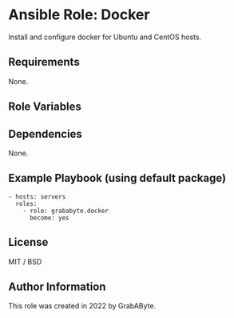 # Ansible Role: Docker

Install and configure docker for Ubuntu and CentOS hosts.

## Requirements
None.

## Role Variables
## Dependencies

None.

## Example Playbook (using default package)

    - hosts: servers
      roles:
        - role: grababyte.docker
          become: yes

## License

MIT / BSD

## Author Information

This role was created in 2022 by GrabAByte.
